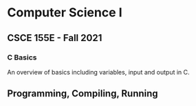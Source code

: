 # Computer Science I
## CSCE 155E - Fall 2021
### C Basics

An overview of basics including variables, input and output in C.

## Programming, Compiling, Running
